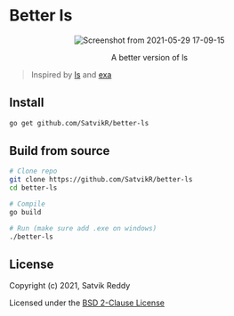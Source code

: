 # Better ls

<div align="center">
  
  ![Screenshot from 2021-05-29 17-09-15](https://user-images.githubusercontent.com/49799352/120087870-aaeea900-c0a0-11eb-8134-9fec067d609d.png)

  
  A better version of ls
</div>

> Inspired by [ls](https://en.wikipedia.org/wiki/Ls) and [exa](https://github.com/ogham/exa)

## Install

```sh
go get github.com/SatvikR/better-ls
```

## Build from source

```sh
# Clone repo
git clone https://github.com/SatvikR/better-ls
cd better-ls

# Compile
go build

# Run (make sure add .exe on windows)
./better-ls
```

## License

Copyright (c) 2021, Satvik Reddy

Licensed under the
[BSD 2-Clause License](https://github.com/SatvikR/better-ls/blob/main/LICENSE)

